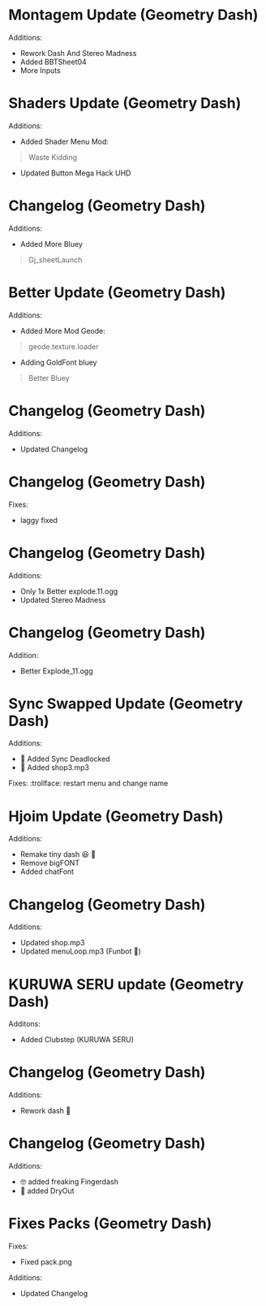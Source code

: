 # Montagem Update (Geometry Dash)
Additions:
- Rework Dash And Stereo Madness
- Added BBTSheet04
- More Inputs

# Shaders Update (Geometry Dash)
Additions:
- Added Shader Menu Mod:
> Waste
Kidding

- Updated Button Mega Hack UHD

# Changelog (Geometry Dash)
Additions:
- Added More Bluey
> Gj_sheetLaunch

# Better Update (Geometry Dash)
Additions:
- Added More Mod Geode:
> geode.texture.loader

- Adding GoldFont bluey
> Better Bluey

# Changelog (Geometry Dash)
Additions:
- Updated Changelog

# Changelog (Geometry Dash)
Fixes:
- laggy fixed

# Changelog (Geometry Dash)
Additions:
- Only 1x Better explode.11.ogg
- Updated Stereo Madness

# Changelog (Geometry Dash)
Addition:
- Better Explode_11.ogg

# Sync Swapped Update (Geometry Dash)
Additions:
- 🦅 Added Sync Deadlocked
- 🦅 Added shop3.mp3

Fixes:
:trollface: restart menu and change name

# Hjoim Update (Geometry Dash)
Additions:
- Remake tiny dash 😆 🦅
- Remove bigFONT
- Added chatFont

# Changelog (Geometry Dash)
Additions:
- Updated shop.mp3
- Updated menuLoop.mp3 (Funbot :eagle:)

# KURUWA SERU update (Geometry Dash)
Additons:
- Added Clubstep (KURUWA SERU)

# Changelog (Geometry Dash)
Additions:
- Rework dash 🦅

# Changelog (Geometry Dash)
Additions:
- :nerd_face: added freaking Fingerdash
- :eagle: added DryOut

# Fixes Packs (Geometry Dash)
Fixes:
- Fixed pack.png

Additions:
- Updated Changelog

